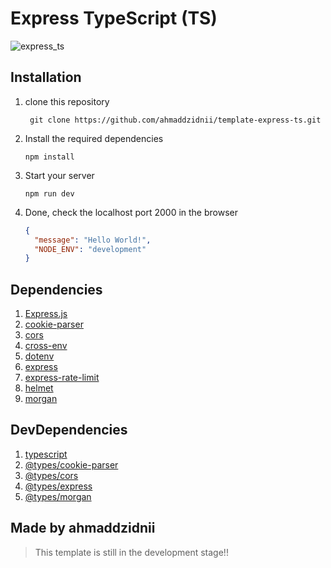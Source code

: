 # Express TypeScript (TS)

![express_ts](https://miro.medium.com/v2/resize:fit:1400/format:webp/1*edC2tnPxvj-qPw815f8HTw.png)

## Installation

1. clone this repository

   ```shell
    git clone https://github.com/ahmaddzidnii/template-express-ts.git
   ```

2. Install the required dependencies

   ```shell
   npm install
   ```

3. Start your server

   ```shell
   npm run dev
   ```

4. Done, check the localhost port 2000 in the browser

   ```json
   {
     "message": "Hello World!",
     "NODE_ENV": "development"
   }
   ```

## Dependencies

1. [Express.js](https://expressjs.com/)
2. [cookie-parser](https://expressjs.com/)
3. [cors](https://expressjs.com/)
4. [cross-env](https://expressjs.com/)
5. [dotenv](https://expressjs.com/)
6. [express](https://expressjs.com/)
7. [express-rate-limit](https://expressjs.com/)
8. [helmet](https://expressjs.com/)
9. [morgan](https://expressjs.com/)

## DevDependencies

1. [typescript](https://expressjs.com/)
2. [@types/cookie-parser](https://expressjs.com/)
3. [@types/cors](https://expressjs.com/)
4. [@types/express](https://expressjs.com/)
5. [@types/morgan](https://expressjs.com/)

## Made by ahmaddzidnii

> This template is still in the development stage!!
